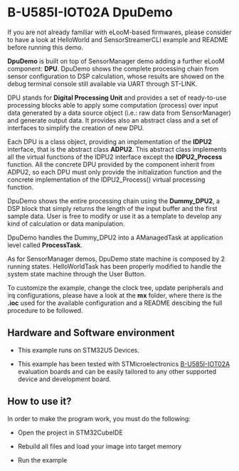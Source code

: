 # __B-U585I-IOT02A DpuDemo__

If you are not already familiar with eLooM-based firmwares, please consider to have a look at HelloWorld
and SensorStreamerCLI example and README before running this demo.

**DpuDemo** is built on top of SensorManager demo adding a further eLooM component: **DPU**.
DpuDemo shows the complete processing chain from sensor configuration to DSP calculation, whose results
are showed on the debug terminal console still available via UART through ST-LINK.

DPU stands for **Digital Processing Unit** and provides a set of ready-to-use processing blocks able 
to apply some computation (process) over input data generated by a data source object (i.e.: raw data 
from SensorManager) and generate output data. 
It provides also an abstract class and a set of interfaces to simplify the creation of new DPU.

Each DPU is a class object, providing an implementation of the **IDPU2** interface, that is the abstract 
class **ADPU2**. 
This abstract class implements all the virtual functions of the IDPU2 interface except the 
**IDPU2_Process** function. 
All the concrete DPU provided by the component inherit from ADPU2, so each DPU must only provide the 
initialization function and the concrete implementation of the IDPU2_Process() virtual processing function.

DpuDemo shows the entire processing chain using the **Dummy_DPU2**, a DSP block that simply returns the length
of the input buffer and the first sample data.
User is free to modify or use it as a template to develop any kind of calculation or data manipulation.

DpuDemo handles the Dummy_DPU2 into a AManagedTask at application level called **ProcessTask**.

As for SensorManager demos, DpuDemo state machine is composed by 2 running states.
HelloWorldTask has been properly modified to handle the system state machine through the User Button.

To customize the example, change the clock tree, update peripherals and irq configurations, please have a
look at the **mx** folder, where there is the **.ioc** used for the available configuration and a README descibing
the full procedure to be followed.


## __Hardware and Software environment__

- This example runs on STM32U5 Devices.

- This example has been tested with STMicroelectronics [B-U585I-IOT02A](https://www.st.com/en/evaluation-tools/b-u585i-iot02a.html)
  evaluation boards and can be easily tailored to any other supported
  device and development board. 


## __How to use it?__

In order to make the program work, you must do the following:

- Open the project in STM32CubeIDE

- Rebuild all files and load your image into target memory

- Run the example

